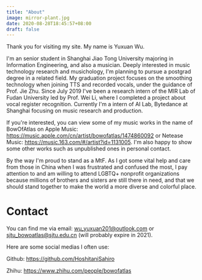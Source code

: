 ```yaml
---
title: "About"
image: mirror-plant.jpg
date: 2020-08-28T18:45:57+08:00
draft: false
---
```

Thank you for visiting my site. My name is Yuxuan Wu.

I'm an senior student in Shanghai Jiao Tong University majoring in Information Engineering, and also a musician. Deeply interested in music technology research and musichology, I'm planning to pursue a postgrad degree in a related field. My graduation project focuses on the smoothing technology when joining TTS and recorded vocals, under the guidance of Prof. Jie Zhu. Since July 2019 I've been a research intern of the MIR Lab of Fudan University led by Prof. Wei Li, where I completed a project about vocal register recognition. Currently I'm a intern of AI Lab, Bytedance at Shanghai focusing on music research and production.

If you're interested, you can view some of my music works in the name of BowOfAtlas on Apple Music:
https://music.apple.com/cn/artist/bowofatlas/1474860092 
or Netease Music:
https://music.163.com/#/artist?id=1131005. I'm also happy to show some other works such as unpublished ones in personal contact.

By the way I'm proud to stand as a MtF. As I got some vital help and care from those in China when I was frustrated and confused the most, I pay attention to and am willing to attend LGBTQ+ nonprofit organizations because millions of brothers and sisters are still there in need, and that we should stand together to make the world a more diverse and colorful place.


# Contact
You can find me via email: wu_yuxuan201@outlook.com or sjtu_bowoatlas@sjtu.edu.cn (will probably expire in 2021).

Here are some social medias I often use:

Github: https://github.com/HoshitaniSahiro

Zhihu: https://www.zhihu.com/people/bowofatlas
